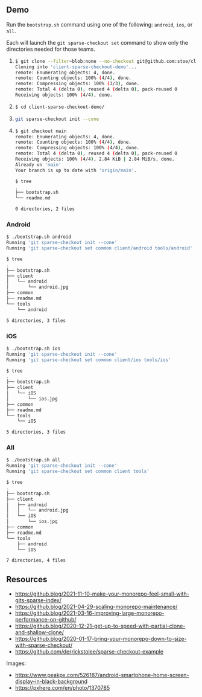 ## Demo

Run the `bootstrap.sh` command using one of the following: `android`, `ios`, or `all`.

Each will launch the `git sparse-checkout set` command to show only the directories needed for those teams.

1. ```sh
   $ git clone --filter=blob:none --no-checkout git@github.com:stoe/client-sparse-checkout-demo.git
   Cloning into 'client-sparse-checkout-demo'...
   remote: Enumerating objects: 4, done.
   remote: Counting objects: 100% (4/4), done.
   remote: Compressing objects: 100% (3/3), done.
   remote: Total 4 (delta 0), reused 4 (delta 0), pack-reused 0
   Receiving objects: 100% (4/4), done.
   ```
2. ```sh
   $ cd client-sparse-checkout-demo/
   ```
3. ```sh
   git sparse-checkout init --cone
   ```
4. ```sh
   $ git checkout main
   remote: Enumerating objects: 4, done.
   remote: Counting objects: 100% (4/4), done.
   remote: Compressing objects: 100% (4/4), done.
   remote: Total 4 (delta 0), reused 4 (delta 0), pack-reused 0
   Receiving objects: 100% (4/4), 2.84 KiB | 2.84 MiB/s, done.
   Already on 'main'
   Your branch is up to date with 'origin/main'.
   ```

   ```sh
   $ tree
   .
   ├── bootstrap.sh
   └── readme.md

   0 directories, 2 files
   ```

### Android

```sh
$ ./bootstrap.sh android
Running 'git sparse-checkout init --cone'
Running 'git sparse-checkout set common client/android tools/android'
```

```sh
$ tree
.
├── bootstrap.sh
├── client
│   └── android
│       └── android.jpg
├── common
├── readme.md
└── tools
    └── android

5 directories, 3 files
```

### iOS

```sh
$ ./bootstrap.sh ios
Running 'git sparse-checkout init --cone'
Running 'git sparse-checkout set common client/ios tools/ios'
```

```sh
$ tree
.
├── bootstrap.sh
├── client
│   └── iOS
│       └── ios.jpg
├── common
├── readme.md
└── tools
    └── iOS

5 directories, 3 files
```

### All

```sh
$ ./bootstrap.sh all
Running 'git sparse-checkout init --cone'
Running 'git sparse-checkout set common client tools'
```

```sh
$ tree
.
├── bootstrap.sh
├── client
│   ├── android
│   │   └── android.jpg
│   └── iOS
│       └── ios.jpg
├── common
├── readme.md
└── tools
    ├── android
    └── iOS

7 directories, 4 files
```

## Resources

- https://github.blog/2021-11-10-make-your-monorepo-feel-small-with-gits-sparse-index/
- https://github.blog/2021-04-29-scaling-monorepo-maintenance/
- https://github.blog/2021-03-16-improving-large-monorepo-performance-on-github/
- https://github.blog/2020-12-21-get-up-to-speed-with-partial-clone-and-shallow-clone/
- https://github.blog/2020-01-17-bring-your-monorepo-down-to-size-with-sparse-checkout/
- https://github.com/derrickstolee/sparse-checkout-example

Images:

- https://www.peakpx.com/526187/android-smartphone-home-screen-display-in-black-background
- https://pxhere.com/en/photo/1370785
